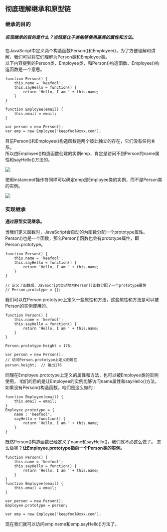 ## 彻底理解继承和原型链

### 继承的目的

##### 实现继承的目的是什么？当然是让子类能够使用基类的属性和方法。

在JavaScript中定义两个构造函数Person\(\)和Employee\(\)，为了方便理解和讲解，我们可以将它们理解为Person类和Employee类。  
以下内容提到的Person类、Employee类，和Person\(\)构造函数、Employee\(\)构造函数是一个意思。

```
function Person() {
    this.name = 'keefool';
    this.sayHello = function() {
        return 'Hello, I am ' + this.name;
    }
}

function Employee(email) {
    this.email = email;
}

var person = new Person();
var emp = new Employee('keepfool@xxx.com');
```

目前Person\(\)和Employee\(\)构造函数是两个彼此独立的存在，它们没有任何关系。  
所以由Employee\(\)构造函数创建的实例emp，肯定是访问不到Person的name属性和sayHello\(\)方法的。

![](https://images2015.cnblogs.com/blog/341820/201606/341820-20160610071721402-246699741.png)

使用instanceof操作符同样可以确定emp是Employee类的实例，而不是Person类的实例。

![](https://images2015.cnblogs.com/blog/341820/201606/341820-20160610071722433-1387947998.png)

### 实现继承

**通过原型实现继承。**

当我们定义函数时，JavaScript会自动的为函数分配一个prototype属性。
Person()也是一个函数，那么Person()函数也会有prototype属性，即Person.prototype。

```
function Person() {
    this.name = 'keefool';
    this.sayHello = function() {
        return 'Hello, I am ' + this.name;
    }
}	

// 定义了函数后，JavaScript自动地为Person()函数分配了一个prototype属性
// Person.prototype = {};
```

我们可以在Person.prototype上定义一些属性和方法，这些属性和方法是可以被Person的实例使用的。

```
function Person() {
    this.name = 'keefool';
    this.sayHello = function() {
        return 'Hello, I am ' + this.name;
    }
}

Person.prototype.height = 176;

var person = new Person();
// 访问Person.prototype上定义的属性
person.height;	// 输出176
```

同理在Employee.prototype上定义的属性和方法，也可以被Employee类的实例使用。
咱们的目的是让Employee的实例能够访问name属性和sayHello()方法，如果没有Person()构造函数，咱们是这么做的：

```
function Employee(email) {
    this.email = email;
}
Employee.prototype = {
    name : 'keefool',
    sayHello = function() {
        return 'Hello, I am ' + this.name;
    }
}
```

既然Person()构造函数已经定义了name和sayHello()，我们就不必这么做了。
怎么做呢？**让Employee.prototype指向一个Person类的实例。**

```
function Person() {
    this.name = 'keefool';
    this.sayHello = function() {
        return 'Hello, I am ' + this.name;
    }
}
function Employee(email) {
    this.email = email;
}

var person = new Person(); 
Employee.prototype = person;

var emp = new Employee('keepfool@xxx.com');
```

现在我们就可以访问emp.name和emp.sayHello()方法了。